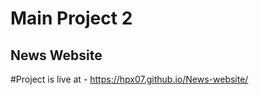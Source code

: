 <h1> Main Project 2</h1>
<h2>News Website</h2>

#Project is live at - https://hpx07.github.io/News-website/
